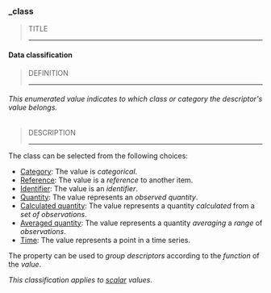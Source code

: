 ### _class



> TITLE
> 
> ------

#### Data classification



> DEFINITION
> 
> ------

###### This enumerated value indicates to which class or category the descriptor's value belongs.



> DESCRIPTION
> 
> ------

The class can be selected from the following choices:

- [Category](_class_category.md): The value is *categorical*.
- [Reference](_class_reference.md): The value is a *reference* to another item.
- [Identifier](_class_identifier.md): The value is an *identifier*.
- [Quantity](_class_quantity.md): The value represents an *observed quantity*.
- [Calculated quantity](_class_quantity_calculated.md): The value represents a quantity *calculated* from a *set of observations*.
- [Averaged quantity](_class_quantity_averaged.md): The value represents a quantity *averaging* a *range* of *observations*.
- [Time](_class_time.md): The value represents a point in a time series.

The property can be used to *group descriptors* according to the *function* of the *value*.

*This classification applies to [scalar](_scalar.md) values*.